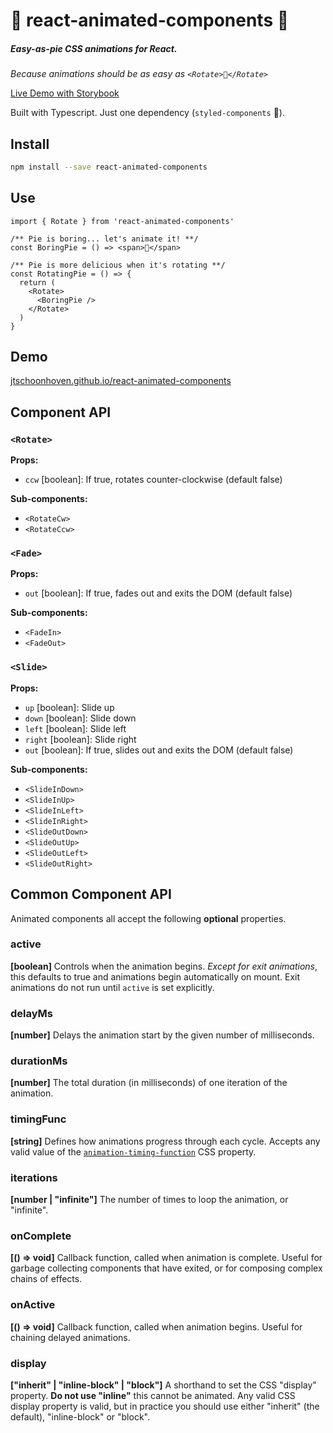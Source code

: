 # 🥧 react-animated-components 🥧

##### Easy-as-pie CSS animations for React.

_Because animations should be as easy as `<Rotate>🥧</Rotate>`_

[Live Demo with Storybook](https://jtschoonhoven.github.io/react-animated-components)

Built with Typescript. Just one dependency (`styled-components` 💅).

## Install

```sh
npm install --save react-animated-components
```

## Use

```tsx
import { Rotate } from 'react-animated-components'

/** Pie is boring... let's animate it! **/
const BoringPie = () => <span>🥧</span>

/** Pie is more delicious when it's rotating **/
const RotatingPie = () => {
  return (
    <Rotate>
      <BoringPie />
    </Rotate>
  )
}
```

## Demo

[jtschoonhoven.github.io/react-animated-components](https://jtschoonhoven.github.io/react-animated-components)

## Component API

### `<Rotate>`

**Props:**

- `ccw` [boolean]: If true, rotates counter-clockwise (default false)

**Sub-components:**

- `<RotateCw>`
- `<RotateCcw>`

### `<Fade>`

**Props:**

- `out` [boolean]: If true, fades out and exits the DOM (default false)

**Sub-components:**

- `<FadeIn>`
- `<FadeOut>`

### `<Slide>`

**Props:**

- `up` [boolean]: Slide up
- `down` [boolean]: Slide down
- `left` [boolean]: Slide left
- `right` [boolean]: Slide right
- `out` [boolean]: If true, slides out and exits the DOM (default false)

**Sub-components:**

- `<SlideInDown>`
- `<SlideInUp>`
- `<SlideInLeft>`
- `<SlideInRight>`
- `<SlideOutDown>`
- `<SlideOutUp>`
- `<SlideOutLeft>`
- `<SlideOutRight>`

## Common Component API

Animated components all accept the following **optional** properties.

### active

**[boolean]** Controls when the animation begins. _Except for exit animations_, this defaults to true and animations begin automatically on mount. Exit animations do not run until `active` is set explicitly.

### delayMs

**[number]** Delays the animation start by the given number of milliseconds.

### durationMs

**[number]** The total duration (in milliseconds) of one iteration of the animation.

### timingFunc

**[string]** Defines how animations progress through each cycle. Accepts any valid value of the [`animation-timing-function`](https://developer.mozilla.org/en-US/docs/Web/CSS/animation-timing-function) CSS property.

### iterations

**[number | "infinite"]** The number of times to loop the animation, or "infinite".

### onComplete

**[() => void]** Callback function, called when animation is complete. Useful for garbage collecting components that have exited, or for composing complex chains of effects.

### onActive

**[() => void]** Callback function, called when animation begins. Useful for chaining delayed animations.

### display

**["inherit" | "inline-block" | "block"]** A shorthand to set the CSS "display" property. **Do not use "inline"** this cannot be animated. Any valid CSS display property is valid, but in practice you should use either "inherit" (the default), "inline-block" or "block".
